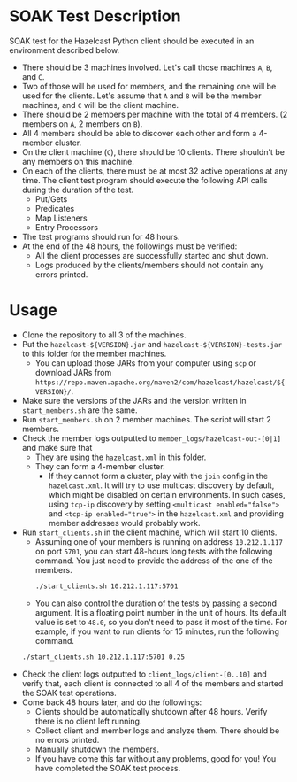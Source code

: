 # SOAK Test Description

SOAK test for the Hazelcast Python client should be executed in an 
environment described below.

- There should be 3 machines involved. Let's call those machines
`A`, `B`, and `C`.
- Two of those will be used for members, and the remaining one 
will be used for the clients. Let's assume that `A` and `B` will
be the member machines, and `C` will be the client machine.
- There should be 2 members per machine with the total of 4 members.
(2 members on `A`, 2 members on `B`).
- All 4 members should be able to discover each other and form a
4-member cluster.
- On the client machine (`C`), there should be 10 clients. There 
shouldn't be any members on this machine.
- On each of the clients, there must be at most 32 active operations
at any time. The client test program should execute the following API
calls during the duration of the test.
  - Put/Gets
  - Predicates
  - Map Listeners
  - Entry Processors
- The test programs should run for 48 hours.
- At the end of the 48 hours, the followings must be verified:
  - All the client processes are successfully started and shut down.
  - Logs produced by the clients/members should not contain any errors
  printed.

# Usage

- Clone the repository to all 3 of the machines.
- Put the `hazelcast-${VERSION}.jar` and `hazelcast-${VERSION}-tests.jar`
to this folder for the member machines. 
  - You can upload those JARs from your computer using `scp` or download
  JARs from `https://repo.maven.apache.org/maven2/com/hazelcast/hazelcast/${VERSION}/`.
- Make sure the versions of the JARs and the version written in 
`start_members.sh` are the same.
- Run `start_members.sh` on 2 member machines. The script will start
2 members.
- Check the member logs outputted to `member_logs/hazelcast-out-[0|1]`
and make sure that
  - They are using the `hazelcast.xml` in this folder.
  - They can form a 4-member cluster.
    - If they cannot form a cluster, play with the `join` config
    in the `hazelcast.xml`. It will try to use multicast discovery
    by default, which might be disabled on certain environments.
    In such cases, using `tcp-ip` discovery by setting 
    `<multicast enabled="false">` and `<tcp-ip enabled="true">` in 
    the `hazelcast.xml` and providing member addresses would probably
    work.
- Run `start_clients.sh` in the client machine, which will start 10
clients.
  - Assuming one of your members is running on address `10.212.1.117`
  on port `5701`, you can start 48-hours long tests with the following
  command. You just need to provide the address of the one of the 
  members.
    ```bash
    ./start_clients.sh 10.212.1.117:5701
    ```
  - You can also control the duration of the tests by passing a second
  argument. It is a floating point number in the unit of hours. Its 
  default value is set to `48.0`, so you don't need to pass it most
  of the time. For example, if you want to run clients for 15 
  minutes, run the following command.
  ```bash
  ./start_clients.sh 10.212.1.117:5701 0.25 
  ```
- Check the client logs outputted to `client_logs/client-[0..10]`
and verify that, each client is connected to all 4 of the members
and started the SOAK test operations.
- Come back 48 hours later, and do the followings:
  - Clients should be automatically shutdown after 48 hours. Verify
  there is no client left running.
  - Collect client and member logs and analyze them. There should
  be no errors printed.
  - Manually shutdown the members.
  - If you have come this far without any problems, good for you! 
  You have completed the SOAK test process.
